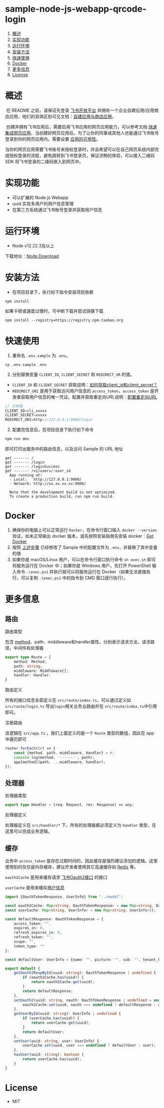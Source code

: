 #  sample-node-js-webapp-qrcode-login

1. [概述](#概述)
2. [实现功能](#实现功能)
2. [运行环境](#运行环境)
3. [安装方法](#安装方法)
4. [快速使用](#快速使用)
4. [Docker](#Docker)
4. [更多信息](#更多信息)
4. [License](#License)

# 概述

​	在 README 之前，请保证先登录 [飞书开放平台](https://open.feishu.cn/) 并拥有一个企业自建应用/应用商店应用，他们的具体区别可见文档：[自建应用与商店应用](https://open.feishu.cn/document/home/app-types-introduction/self-built-apps-and-store-apps)。

​	创建并拥有飞书应用后，需要启用飞书应用的网页应用能力，可以参考文档 [快速集成网页应用](https://open.feishu.cn/document/home/integrating-web-apps-in-5-minutes/create-app-and-configuration)。当创建好网页应用后，为了让你的同事或其他人也能通过飞书账号登录到你的网页应用内，需要设置 [应用的可用性](https://open.feishu.cn/document/home/introduction-to-scope-and-authorization/availability)。

​	当你的网页应用需要飞书账号来授权登录时，并且希望可以在自己网页系统内部完成授权登录的流程，避免跳转到飞书登录页，保证流畅的体验，可以接入二维码 SDK 将飞书登录的二维码嵌入到网页中。

# 实现功能

- 可以扩展的 Node.js Webapp
- uuid 实现多用户的用户信息管理
- 在第三方系统通过飞书账号登录并获取用户信息

#	运行环境

- Node v12.22.3及以上

下载地址：[Node Download](https://nodejs.org/zh-cn/download/)

# 安装方法

- 在项目目录下，执行如下指令安装项目依赖

```shell
npm install
```

如果卡顿或速度过慢时，可中断下载并尝试镜像下载

```shell
npm install --registry=https://registry.npm.taobao.org
```

# 快速使用

1. 重命名 `.env.sample` 为 `.env`。

```shel
cp .env.sample .env
```

2. 分别替换变量 `CLIENT_ID`, `CLIENT_SECRET`  和 `REDIRECT_UR` 的值。

- `CLIENT_ID` 和 `CLIENT_SECRET` 获取说明：[如何获取client_id和client_secret？](https://open.feishu.cn/document/uAjLw4CM/ukTMukTMukTM/reference/im-v1/guide/faq#508869c1)
- `REDIRECT_URI` 是用于获取访问用户信息的 `access_token`，`access_token` 是开发者获取用户信息的唯一凭证。配置并获取重定向URL说明：[配置重定向URL](https://open.feishu.cn/document/uYjL24iN/uYjN3QjL2YzN04iN2cDN)

```typescript
// 示例值
CLIENT_ID=cli_xxxxx
CLIENT_SECRET=xxxxx
REDIRECT_URI=http://127.0.0.1:9000/login
```

2. 配置完信息后，在项目目录下执行如下命令

```sh
npm run dev
```

即可打印出服务中的路由信息，以及访问 Sample 的 URL 地址

```
get ------- /
get ------- /login
get ------- /loginSuccess
get ------- /v1/users/:user_id
  App running at:
  - Local:   http://127.0.0.1:9000/
  - Network: http://xx.xx.xx.xx:9000/

  Note that the development build is not optimized.
  To create a production build, run npm run build.

```

# Docker

1. 确保你的电脑上可以正常运行 `Docker`，在命令行窗口输入 `docker --version` 验证，如未正常输出 docker 版本，请先按照安装指南先安装 docker：[Get Docker](https://docs.docker.com/get-docker/)
2. 按照 [上述步骤](#快速使用) 已经修改了 Sample 中的配置文件为 `.env`，并替换了其中变量的值
3. 如果你是 macOS/Linux 用户，可以在命令行窗口执行命令 `sh exec.sh` 即可将服务运行在 Docker 中；如果你是 Windows 用户，先打开 PowerShell 输入命令 `.\exec.ps1` 并执行就可以将服务运行在 Docker（如果无法直接执行，可以复制 `.\exec.ps1` 中的指令到 CMD 窗口逐行执行）。

# 更多信息

## 路由

路由类型

包含 [method](https://developer.mozilla.org/en-US/docs/Web/HTTP/Methods)、path、middleware和handler属性，分别表示请求方法，请求路径，中间件和处理器

```typescript
export type Route = {
    method: Method;
    path: string;
    middleware: Middleware[];
    handler: Handler;
}
```

路由定义

所有的接口信息全部定义在 `src/route/index.ts`，可以通过定义如 `src/route/login.ts`	导出`login`相关业务业路由并在 `src/route/index.ts`中引用即可。

注册路由

该逻辑在 `src/app.ts` ，我们上面定义的是一个  `Route` 类型的数组，因此在 app 中遍历即可

```typescript
router.forEach((r) => {
    const {method, path, middleware, handler} = r;
    console.log(method, '-------', path);
    app[method](path, ...middleware, handler);
});
```

## 处理器

处理器类型

```typescript
export type Handler = (req: Request, res: Response) => any;
```

处理器定义

处理器定义在  `src/handler/*` 下，所有的处理器都必须定义为 `handler` 类型，在这里可以完成业务逻辑。

## 缓存

业务中 `access_token` 是存在过期时间的，因此缓存是强烈建议添加的逻辑。这里使用到的仅仅是内存缓存，建议开发者使用其它高速缓存如 [Redis](https://redis.io/) 等。

`oauth2Cache` 是用来缓存请求 [飞书Oauth2接口](https://open.feishu.cn/document/common-capabilities/sso/api/get-access_token) 的接口

`userCache` 是用来缓存[用户信息](https://open.feishu.cn/document/common-capabilities/sso/api/get-user-info)

```typescript
import {OauthTokenResponse, UserInfo} from "../model";

const oauth2Cache: Map<string, OauthTokenResponse> = new Map<string, OauthTokenResponse>();
const userCache: Map<string, UserInfo> = new Map<string, UserInfo>();

const defaultResponse: OauthTokenResponse = {
    access_token: "",
    expires_in: 0,
    refresh_expires_in: 0,
    refresh_token: "",
    scope: "",
    token_type: ""
};

const defaultUser: UserInfo = {name: "", picture: "", sub: "", tenant_key: ""};

export default {
    getOauth2RespById(uuid: string): OauthTokenResponse | undefined {
        if (oauth2Cache.has(uuid)) {
            return oauth2Cache.get(uuid);
        }
        return defaultResponse;
    },
    setOauth2(uuid: string, oauth: OauthTokenResponse | undefined = undefined) {
        oauth2Cache.set(uuid, oauth === undefined ? defaultResponse : oauth);
    },
    getUserById(uuid: string): UserInfo | undefined {
        if (userCache.has(uuid)) {
            return userCache.get(uuid);
        }
        return defaultUser;
    },
    setUser(uuid: string, user: UserInfo) {
        userCache.set(uuid, user === undefined ? defaultUser : user);
    },
    hasUser(uuid: string): boolean {
        return userCache.has(uuid);
    }
}
```

# License

- MIT
